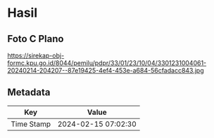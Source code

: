 # Hasil

## Foto C Plano

https://sirekap-obj-formc.kpu.go.id/8044/pemilu/pdpr/33/01/23/10/04/3301231004061-20240214-204207--87e19425-4ef4-453e-a684-56cfadacc843.jpg


## Metadata

| Key        | Value               |
| ---------- | ------------------- |
| Time Stamp | 2024-02-15 07:02:30 |



